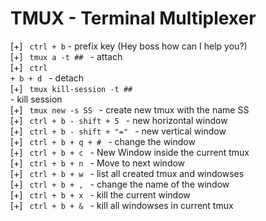 # TMUX - Terminal Multiplexer

[+] <code> ctrl + b</code> - prefix key (Hey boss how can I help you?)</br>
[+] <code> tmux a -t ## </code> - attach</br>
[+] <code> ctrl + b + d </code> - detach </br>
[+] <code> tmux kill-session -t ## </code> - kill session </br>
[+] <code> tmux new -s SS </code> - create new tmux with the name SS </br>
[+] <code> ctrl + b - shift + 5 </code> - new horizontal window </br>
[+] <code> ctrl + b - shift + "=" </code> - new vertical window </br>
[+] <code> ctrl + b + q + # </code> - change the window </br>
[+] <code> ctrl + b + c </code> - New Window inside the current tmux </br>
[+] <code> ctrl + b + n </code> - Move to next window </br>
[+] <code> ctrl + b + w </code> - list all created tmux and windowses </br>
[+] <code> ctrl + b + , </code> - change the name of the window </br>
[+] <code> ctrl + b + x </code> - kill the current window </br>
[+] <code> ctrl + b + & </code> - kill all windowses in current tmux </br>